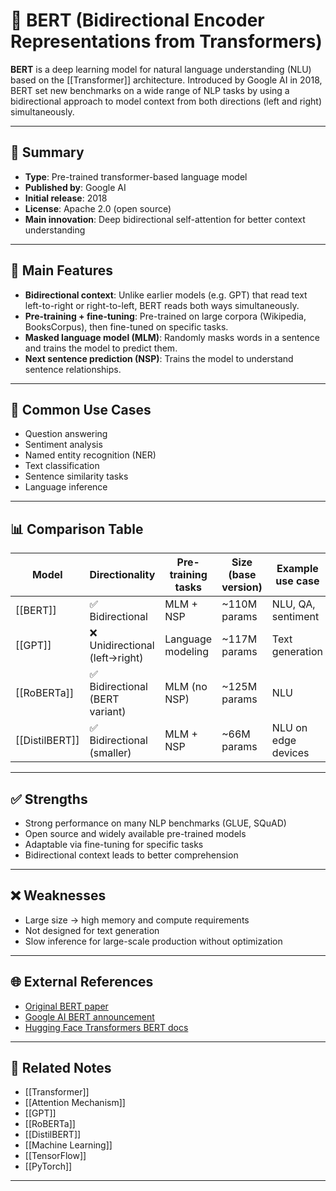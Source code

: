 # 🧠 BERT (Bidirectional Encoder Representations from Transformers)

**BERT** is a deep learning model for natural language understanding (NLU) based on the [[Transformer]] architecture. Introduced by Google AI in 2018, BERT set new benchmarks on a wide range of NLP tasks by using a bidirectional approach to model context from both directions (left and right) simultaneously.

---

## 🧠 Summary

- **Type**: Pre-trained transformer-based language model
- **Published by**: Google AI
- **Initial release**: 2018
- **License**: Apache 2.0 (open source)
- **Main innovation**: Deep bidirectional self-attention for better context understanding

---

## 🎯 Main Features

- **Bidirectional context**: Unlike earlier models (e.g. GPT) that read text left-to-right or right-to-left, BERT reads both ways simultaneously.
- **Pre-training + fine-tuning**: Pre-trained on large corpora (Wikipedia, BooksCorpus), then fine-tuned on specific tasks.
- **Masked language model (MLM)**: Randomly masks words in a sentence and trains the model to predict them.
- **Next sentence prediction (NSP)**: Trains the model to understand sentence relationships.

---

## 🔬 Common Use Cases

- Question answering
- Sentiment analysis
- Named entity recognition (NER)
- Text classification
- Sentence similarity tasks
- Language inference

---

## 📊 Comparison Table

| Model               | Directionality            | Pre-training tasks          | Size (base version) | Example use case                  |
|---------------------|--------------------------|-----------------------------|--------------------|------------------------------------|
| [[BERT]]            | ✅ Bidirectional           | MLM + NSP                    | ~110M params        | NLU, QA, sentiment                |
| [[GPT]]             | ❌ Unidirectional (left→right) | Language modeling             | ~117M params        | Text generation                   |
| [[RoBERTa]]         | ✅ Bidirectional (BERT variant) | MLM (no NSP)                  | ~125M params        | NLU                               |
| [[DistilBERT]]      | ✅ Bidirectional (smaller) | MLM + NSP                    | ~66M params         | NLU on edge devices               |

---

## ✅ Strengths

- Strong performance on many NLP benchmarks (GLUE, SQuAD)
- Open source and widely available pre-trained models
- Adaptable via fine-tuning for specific tasks
- Bidirectional context leads to better comprehension

---

## ❌ Weaknesses

- Large size → high memory and compute requirements
- Not designed for text generation
- Slow inference for large-scale production without optimization

---

## 🌐 External References

- [Original BERT paper](https://arxiv.org/abs/1810.04805)
- [Google AI BERT announcement](https://ai.googleblog.com/2018/11/open-sourcing-bert-state-of-art-pre.html)
- [Hugging Face Transformers BERT docs](https://huggingface.co/transformers/model_doc/bert.html)

---

## 🔗 Related Notes

- [[Transformer]]
- [[Attention Mechanism]]
- [[GPT]]
- [[RoBERTa]]
- [[DistilBERT]]
- [[Machine Learning]]
- [[TensorFlow]]
- [[PyTorch]]

---
